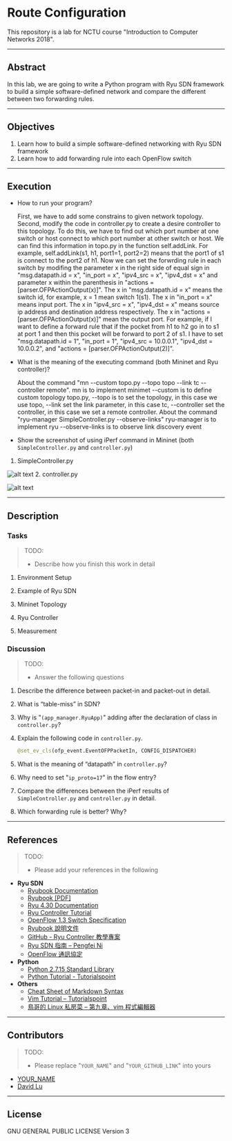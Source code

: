 # Route Configuration

This repository is a lab for NCTU course "Introduction to Computer Networks 2018".

---
## Abstract

In this lab, we are going to write a Python program with Ryu SDN framework to build a simple software-defined network and compare the different between two forwarding rules.

---
## Objectives

1. Learn how to build a simple software-defined networking with Ryu SDN framework
2. Learn how to add forwarding rule into each OpenFlow switch

---
## Execution

* How to run your program?

    First, we have to add some constrains to given network topology. Second, modify the code in controller.py to create a desire controller to this topology. To do this, we have to find out which port number at one switch or host connect to which port number at other switch or host. We can find this information in topo.py in the function self.addLink. For example, self.addLink(s1, h1, port1=1, port2=2) means that the port1 of s1 is connect to the port2 of h1. Now we can set the forwrding rule in each switch by modifing the parameter x in the right side of equal sign in "msg.datapath.id = x", "in_port = x", "ipv4_src = x", "ipv4_dst = x" and parameter x within the parenthesis in "actions = [parser.OFPActionOutput(x)]". The x in "msg.datapath.id = x" means the switch id, for example, x = 1 mean switch 1(s1). The x in "in_port = x" means input port. The x in "ipv4_src = x", "ipv4_dst = x" means source ip address and destination address respectively. The x in "actions = [parser.OFPActionOutput(x)]" mean the output port. For example, if I want to define a forward rule that if the pocket from h1 to h2 go in to s1 at port 1 and then this pocket will be forward to port 2 of s1. I have to set "msg.datapath.id = 1", "in_port = 1", "ipv4_src = 10.0.0.1", "ipv4_dst = 10.0.0.2", and "actions = [parser.OFPActionOutput(2)]".
* What is the meaning of the executing command (both Mininet and Ryu controller)?

    About the command "mn --custom topo.py --topo topo --link tc --controller remote". mn is to implement minimet --custom is to define custom topology topo.py, --topo is to set the topology, in this case we use topo, --link set the link parameter, in this case tc, --controller set the controller, in this case we set a remote controller. About the command "ryu-manager SimpleController.py --observe-links" ryu-manager is to implement ryu --observe-links is to observe link discovery event
* Show the screenshot of using iPerf command in Mininet (both `SimpleController.py` and `controller.py`)

 1. SimpleController.py
 
![alt text](https://github.com/nctucn/lab3-Hong-Ming/blob/master/Screen%20Shot%202018-12-31%20at%2011.13.41%20PM.png)
 2. controller.py
 
![alt text](https://github.com/nctucn/lab3-Hong-Ming/blob/master/Screen%20Shot%202018-12-31%20at%2011.19.13%20PM.png)

---
## Description

### Tasks

> TODO:
> * Describe how you finish this work in detail

1. Environment Setup

2. Example of Ryu SDN

3. Mininet Topology

4. Ryu Controller

5. Measurement

### Discussion

> TODO:
> * Answer the following questions

1. Describe the difference between packet-in and packet-out in detail.
   
2. What is “table-miss” in SDN?
   
3. Why is "`(app_manager.RyuApp)`" adding after the declaration of class in `controller.py`?
   
4. Explain the following code in `controller.py`.
    ```python
    @set_ev_cls(ofp_event.EventOFPPacketIn, CONFIG_DISPATCHER)
    ```

5. What is the meaning of “datapath” in `controller.py`?
   
6. Why need to set "`ip_proto=17`" in the flow entry?
   
7. Compare the differences between the iPerf results of `SimpleController.py` and `controller.py` in detail.
   
8. Which forwarding rule is better? Why?

---
## References

> TODO: 
> * Please add your references in the following

* **Ryu SDN**
    * [Ryubook Documentation](https://osrg.github.io/ryu-book/en/html/)
    * [Ryubook [PDF]](https://osrg.github.io/ryu-book/en/Ryubook.pdf)
    * [Ryu 4.30 Documentation](https://github.com/mininet/mininet/wiki/Introduction-to-Mininet)
    * [Ryu Controller Tutorial](http://sdnhub.org/tutorials/ryu/)
    * [OpenFlow 1.3 Switch Specification](https://www.opennetworking.org/wp-content/uploads/2014/10/openflow-spec-v1.3.0.pdf)
    * [Ryubook 說明文件](https://osrg.github.io/ryu-book/zh_tw/html/)
    * [GitHub - Ryu Controller 教學專案](https://github.com/OSE-Lab/Learning-SDN/blob/master/Controller/Ryu/README.md)
    * [Ryu SDN 指南 – Pengfei Ni](https://feisky.gitbooks.io/sdn/sdn/ryu.html)
    * [OpenFlow 通訊協定](https://osrg.github.io/ryu-book/zh_tw/html/openflow_protocol.html)
* **Python**
    * [Python 2.7.15 Standard Library](https://docs.python.org/2/library/index.html)
    * [Python Tutorial - Tutorialspoint](https://www.tutorialspoint.com/python/)
* **Others**
    * [Cheat Sheet of Markdown Syntax](https://www.markdownguide.org/cheat-sheet)
    * [Vim Tutorial – Tutorialspoint](https://www.tutorialspoint.com/vim/index.htm)
    * [鳥哥的 Linux 私房菜 – 第九章、vim 程式編輯器](http://linux.vbird.org/linux_basic/0310vi.php)

---
## Contributors

> TODO:
> * Please replace "`YOUR_NAME`" and "`YOUR_GITHUB_LINK`" into yours

* [YOUR_NAME](YOUR_GITHUB_LINK)
* [David Lu](https://github.com/yungshenglu)

---
## License

GNU GENERAL PUBLIC LICENSE Version 3

